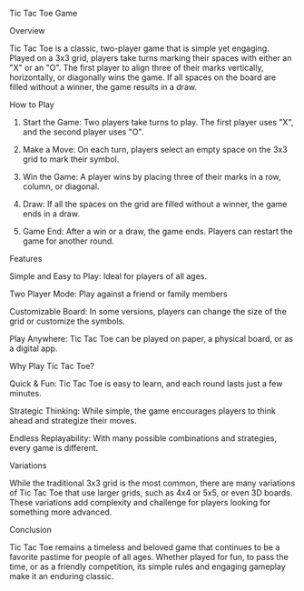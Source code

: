 Tic Tac Toe Game

Overview

Tic Tac Toe is a classic, two-player game that is simple yet engaging. Played on a 3x3 grid, players take turns marking their spaces with either an "X" or an "O". The first player to align three of their marks vertically, horizontally, or diagonally wins the game. If all spaces on the board are filled without a winner, the game results in a draw.

How to Play

1. Start the Game: Two players take turns to play. The first player uses "X", and the second player uses "O".


2. Make a Move: On each turn, players select an empty space on the 3x3 grid to mark their symbol.


3. Win the Game: A player wins by placing three of their marks in a row, column, or diagonal.


4. Draw: If all the spaces on the grid are filled without a winner, the game ends in a draw.


5. Game End: After a win or a draw, the game ends. Players can restart the game for another round.



Features

Simple and Easy to Play: Ideal for players of all ages.

Two Player Mode: Play against a friend or family members

Customizable Board: In some versions, players can change the size of the grid or customize the symbols.

Play Anywhere: Tic Tac Toe can be played on paper, a physical board, or as a digital app.


Why Play Tic Tac Toe?

Quick & Fun: Tic Tac Toe is easy to learn, and each round lasts just a few minutes.

Strategic Thinking: While simple, the game encourages players to think ahead and strategize their moves.

Endless Replayability: With many possible combinations and strategies, every game is different.


Variations

While the traditional 3x3 grid is the most common, there are many variations of Tic Tac Toe that use larger grids, such as 4x4 or 5x5, or even 3D boards. These variations add complexity and challenge for players looking for something more advanced.

Conclusion

Tic Tac Toe remains a timeless and beloved game that continues to be a favorite pastime for people of all ages. Whether played for fun, to pass the time, or as a friendly competition, its simple rules and engaging gameplay make it an enduring classic.

